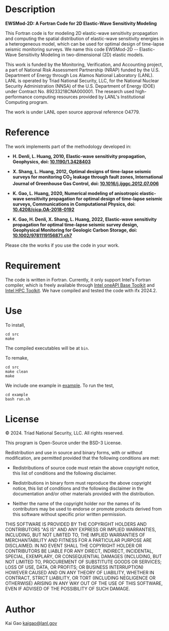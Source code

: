 # Description
**EWSMod-2D: A Fortran Code for 2D Elastic-Wave Sensitivity Modeling**

This Fortran code is for modeling 2D elastic-wave sensitivity propagation and computing the spatial distribution of elastic-wave sensitivity energies in a heterogeneous model, which can be used for optimal design of time-lapse seismic monitoring surveys. We name this code EWSMod-2D -- Elastic-Wave Sensitivity Modeling in two-dimensional (2D) elastic models.

This work is funded by the Monitoring, Verification, and Accounting project, a part of National Risk Assessment Partnership (NRAP) funded by the U.S. Department of Energy through Los Alamos National Laboratory (LANL). LANL is operated by Triad National Security, LLC, for the National Nuclear Security Administration (NNSA) of the U.S. Department of Energy (DOE) under Contract No. 89233218CNA000001. The research used high-performance computing resources provided by LANL's Institutional Computing program.

The work is under LANL open source approval reference O4779.

# Reference

The work implements part of the methodology developed in:

- __H. Denli, L. Huang, 2010, Elastic-wave sensitivity propagation, Geophysics, doi: [10.1190/1.3428403](https://doi.org/10.1190/1.3428403)__

- __X. Shang, L. Huang, 2012, Optimal designs of time-lapse seismic surveys for monitoring CO<sub>2</sub> leakage through fault zones, International Journal of Greenhouse Gas Control, doi: [10.1016/j.ijggc.2012.07.006](https://doi.org/10.1016/j.ijggc.2012.07.006)__

- __K. Gao, L. Huang, 2020, Numerical modeling of anisotropic elastic-wave sensitivity propagation for optimal design of time-lapse seismic surveys, Communications in Computational Physics, doi: [10.4208/cicp.OA-2018-0192](https://doi.org/10.4208/cicp.OA-2018-0192)__

- __K. Gao, H. Denli, X. Shang, L. Huang, 2022, Elastic-wave sensitivity propagation for optimal time-lapse seismic survey design, Geophysical Monitoring for Geologic Carbon Storage, doi: [10.1002/9781119156871.ch7](https://doi.org/10.1002/9781119156871.ch7)__

Please cite the works if you use the code in your work.

# Requirement
The code is written in Fortran. Currently, it only support Intel's Fortran compiler, which is freely available through [Intel oneAPI Base Toolkit](https://www.intel.com/content/www/us/en/developer/tools/oneapi/base-toolkit.html#gs.bed72v) and [Intel HPC Toolkit](https://www.intel.com/content/www/us/en/developer/tools/oneapi/hpc-toolkit.html#gs.bed5op). We have compiled and tested the code with ifx 2024.2.

# Use
To install,

```
cd src
make
```

The compiled executables will be at `bin`.

To remake,

```
cd src
make clean
make
```

We include one example in [example](example). To run the test,

```
cd example
bash run.sh
```

# License
&copy; 2024. Triad National Security, LLC. All rights reserved.

This program is Open-Source under the BSD-3 License.

Redistribution and use in source and binary forms, with or without modification, are permitted provided that the following conditions are met:

- Redistributions of source code must retain the above copyright notice, this list of conditions and the following disclaimer.

- Redistributions in binary form must reproduce the above copyright notice, this list of conditions and the following disclaimer in the documentation and/or other materials provided with the distribution.

- Neither the name of the copyright holder nor the names of its contributors may be used to endorse or promote products derived from this software without specific prior written permission.

THIS SOFTWARE IS PROVIDED BY THE COPYRIGHT HOLDERS AND CONTRIBUTORS "AS IS" AND ANY EXPRESS OR IMPLIED WARRANTIES, INCLUDING, BUT NOT LIMITED TO, THE IMPLIED WARRANTIES OF MERCHANTABILITY AND FITNESS FOR A PARTICULAR PURPOSE ARE DISCLAIMED. IN NO EVENT SHALL THE COPYRIGHT HOLDER OR CONTRIBUTORS BE LIABLE FOR ANY DIRECT, INDIRECT, INCIDENTAL, SPECIAL, EXEMPLARY, OR CONSEQUENTIAL DAMAGES (INCLUDING, BUT NOT LIMITED TO, PROCUREMENT OF SUBSTITUTE GOODS OR SERVICES; LOSS OF USE, DATA, OR PROFITS; OR BUSINESS INTERRUPTION) HOWEVER CAUSED AND ON ANY THEORY OF LIABILITY, WHETHER IN CONTRACT, STRICT LIABILITY, OR TORT (INCLUDING NEGLIGENCE OR OTHERWISE) ARISING IN ANY WAY OUT OF THE USE OF THIS SOFTWARE, EVEN IF ADVISED OF THE POSSIBILITY OF SUCH DAMAGE.

# Author
Kai Gao <kaigao@lanl.gov>
